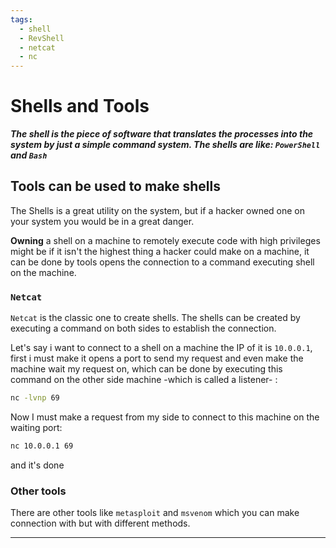 ```yaml
---
tags:
  - shell
  - RevShell
  - netcat
  - nc
---
```

# Shells and Tools

***The shell is the piece of software that translates the processes into the system by just a simple command system. The shells are like: `PowerShell` and `Bash`***

## Tools can be used to make shells

The Shells is a great utility on the system, but if a hacker owned one on your system you would be in a great danger.

**Owning** a shell on a machine to remotely execute code with high privileges might be if it isn't the highest thing a hacker could make on a machine, it can be done by tools opens the connection to a command executing shell on the machine.


### `Netcat`

`Netcat` is the classic one to create shells. The shells can be created by executing a command on both sides to establish the connection.

Let's say i want to connect to a shell on a machine the IP of it is `10.0.0.1`, first i must make it opens a port to send my request and even make the machine wait my request on, which can be done by executing this command on the other side machine -which is called a listener- :
```bash
nc -lvnp 69
```

Now I must make a request from my side to connect to this machine on the waiting port:
```bash
nc 10.0.0.1 69
```
and it's done

### Other tools

There are other tools like `metasploit` and `msvenom` which you can make connection with but with different methods.

___
